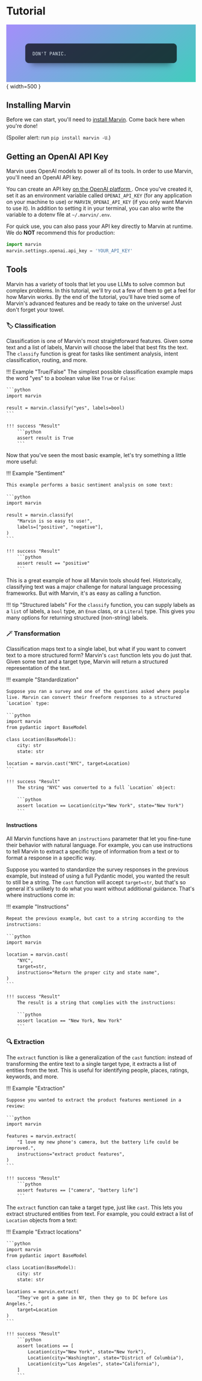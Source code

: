 # Tutorial

![](/docs/assets/images/heroes/dont_panic.png){ width=500 }

## Installing Marvin

Before we can start, you'll need to [install Marvin](installation.md). Come back here when you're done!

(Spoiler alert: run `pip install marvin -U`.)

## Getting an OpenAI API Key

Marvin uses OpenAI models to power all of its tools. In order to use Marvin, you'll need an OpenAI API key.

You can create an API key [on the OpenAI platform ](https://platform.openai.com/api-keys). Once you've created it, set it as an environment variable called `OPENAI_API_KEY` (for any application on your machine to use) or `MARVIN_OPENAI_API_KEY` (if you only want Marvin to use it). In addition to setting it in your terminal, you can also write the variable to a dotenv file at `~/.marvin/.env`.

For quick use, you can also pass your API key directly to Marvin at runtime. We do **NOT** recommend this for production:

```python
import marvin
marvin.settings.openai.api_key = 'YOUR_API_KEY'
```

## Tools

Marvin has a variety of tools that let you use LLMs to solve common but complex problems. In this tutorial, we'll try out a few of them to get a feel for how Marvin works. By the end of the tutorial, you'll have tried some of Marvin's advanced features and be ready to take on the universe! Just don't forget your towel.

### 🏷️ Classification

Classification is one of Marvin's most straightforward features. Given some text and a list of labels, Marvin will choose the label that best fits the text. The `classify` function is great for tasks like sentiment analysis, intent classification, routing, and more.

!!! Example "True/False"
    The simplest possible classification example maps the word "yes" to a boolean value like `True` or `False`:

    ```python
    import marvin

    result = marvin.classify("yes", labels=bool)
    ```

    !!! success "Result"
        ```python
        assert result is True
        ```

Now that you've seen the most basic example, let's try something a little more useful:

!!! Example "Sentiment"

    This example performs a basic sentiment analysis on some text:

    ```python
    import marvin

    result = marvin.classify(
        "Marvin is so easy to use!",
        labels=["positive", "negative"],
    )
    ```

    !!! success "Result"
        ```python
        assert result == "positive"
        ```

This is a great example of how all Marvin tools should feel. Historically, classifying text was a major challenge for natural language processing frameworks. But with Marvin, it's as easy as calling a function.

!!! tip "Structured labels"
    For the `classify` function, you can supply labels as a `list` of labels, a `bool` type, an `Enum` class, or a `Literal` type. This gives you many options for returning structured (non-string) labels.

### 🪄 Transformation

Classification maps text to a single label, but what if you want to convert text to a more structured form? Marvin's `cast` function lets you do just that. Given some text and a target type, Marvin will return a structured representation of the text.


!!! example "Standardization"

    Suppose you ran a survey and one of the questions asked where people live. Marvin can convert their freeform responses to a structured `Location` type:

    ```python
    import marvin
    from pydantic import BaseModel

    class Location(BaseModel):
        city: str
        state: str

    location = marvin.cast("NYC", target=Location)
    ```

    !!! success "Result"
        The string "NYC" was converted to a full `Location` object:

        ```python
        assert location == Location(city="New York", state="New York")
        ```

#### Instructions

All Marvin functions have an `instructions` parameter that let you fine-tune their behavior with natural language. For example, you can use instructions to tell Marvin to extract a specific type of information from a text or to format a response in a specific way.

Suppose you wanted to standardize the survey responses in the previous example, but instead of using a full Pydantic model, you wanted the result to still be a string. The `cast` function will accept `target=str`, but that's so general it's unlikely to do what you want without additional guidance. That's where instructions come in:

!!! example "Instructions"

    Repeat the previous example, but cast to a string according to the instructions:

    ```python
    import marvin

    location = marvin.cast(
        "NYC", 
        target=str, 
        instructions="Return the proper city and state name",
    )
    ```

    !!! success "Result"
        The result is a string that complies with the instructions:

        ```python
        assert location == "New York, New York"
        ```

### 🔍 Extraction

The `extract` function is like a generalization of the `cast` function: instead of transforming the entire text to a single target type, it extracts a list of entities from the text. This is useful for identifying people, places, ratings, keywords, and more.

!!! Example "Extraction"

    Suppose you wanted to extract the product features mentioned in a review:

    ```python
    import marvin

    features = marvin.extract(
        "I love my new phone's camera, but the battery life could be improved.",
        instructions="extract product features",
    )
    ```

    !!! success "Result"
        ```python
        assert features == ["camera", "battery life"]
        ```

The `extract` function can take a target type, just like `cast`. This lets you extract structured entities from text. For example, you could extract a list of `Location` objects from a text:

!!! Example "Extract locations"

    ```python
    import marvin
    from pydantic import BaseModel

    class Location(BaseModel):
        city: str
        state: str

    locations = marvin.extract(
        "They've got a game in NY, then they go to DC before Los Angeles.",
        target=Location
    )
    ```

    !!! success "Result"
        ```python
        assert locations == [
            Location(city="New York", state="New York"),
            Location(city="Washington", state="District of Columbia"),
            Location(city="Los Angeles", state="California"),
        ]
        ```
    